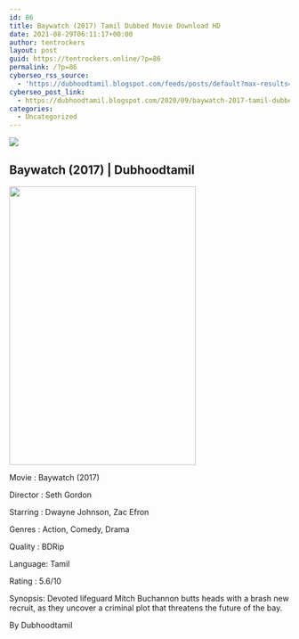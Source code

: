 ```yaml
---
id: 86
title: Baywatch (2017) Tamil Dubbed Movie Download HD
date: 2021-08-29T06:11:17+00:00
author: tentrockers
layout: post
guid: https://tentrockers.online/?p=86
permalink: /?p=86
cyberseo_rss_source:
  - 'https://dubhoodtamil.blogspot.com/feeds/posts/default?max-results=150&start-index=151'
cyberseo_post_link:
  - https://dubhoodtamil.blogspot.com/2020/09/baywatch-2017-tamil-dubbed-hd.html
categories:
  - Uncategorized
---
```

<div class="media_block">
  <img src="https://1.bp.blogspot.com/-g9h5vV74-ds/X1SorWZVyCI/AAAAAAAACUs/_m4n2GHODoELd2C04so3GiQV60mDMgkoQCNcBGAsYHQ/s72-w335-h500-c/MV5BNTA4MjQ0ODQzNF5BMl5BanBnXkFtZTgwNzA5NjYzMjI%2540._V1_.jpg" class="media_thumbnail" />
</div>

## Baywatch (2017) | Dubhoodtamil

<div class="separator">
  <a href="https://1.bp.blogspot.com/-g9h5vV74-ds/X1SorWZVyCI/AAAAAAAACUs/_m4n2GHODoELd2C04so3GiQV60mDMgkoQCNcBGAsYHQ/s2048/MV5BNTA4MjQ0ODQzNF5BMl5BanBnXkFtZTgwNzA5NjYzMjI%2540._V1_.jpg"><img loading="lazy" border="0" data-original-height="2048" data-original-width="1382" height="500" src="https://1.bp.blogspot.com/-g9h5vV74-ds/X1SorWZVyCI/AAAAAAAACUs/_m4n2GHODoELd2C04so3GiQV60mDMgkoQCNcBGAsYHQ/w335-h500/MV5BNTA4MjQ0ODQzNF5BMl5BanBnXkFtZTgwNzA5NjYzMjI%2540._V1_.jpg" width="335" /></a>
</div>

Movie	<span></span>:	<span></span>Baywatch (2017)&nbsp;

Director	<span></span>:	<span></span>Seth Gordon&nbsp;

Starring	<span></span>:	<span></span>Dwayne Johnson, Zac Efron&nbsp;

Genres	<span></span>:	<span></span>Action, Comedy, Drama&nbsp;

Quality	<span></span>:	<span></span>BDRip&nbsp;

Language:	<span></span>Tamil&nbsp;

Rating	<span></span>:	<span></span>5.6/10&nbsp;

Synopsis: Devoted lifeguard Mitch Buchannon butts heads with a brash new recruit, as they uncover a criminal plot that threatens the future of the bay.

By Dubhoodtamil